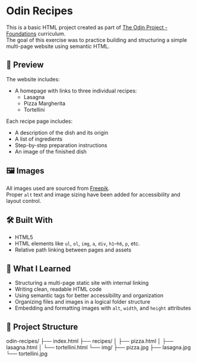 # Odin Recipes

This is a basic HTML project created as part of [The Odin Project - Foundations](https://www.theodinproject.com/lessons/foundations-recipes) curriculum.  
The goal of this exercise was to practice building and structuring a simple multi-page website using semantic HTML.

## 📸 Preview

The website includes:

- A homepage with links to three individual recipes:
  - Lasagna
  - Pizza Margherita
  - Tortellini

Each recipe page includes:
- A description of the dish and its origin
- A list of ingredients
- Step-by-step preparation instructions
- An image of the finished dish

## 🖼️ Images

All images used are sourced from [Freepik](https://www.freepik.com).  
Proper `alt` text and image sizing have been added for accessibility and layout control.

## 🛠️ Built With

- HTML5
- HTML elements like `ul`, `ol`, `img`, `a`, `div`, `h1`–`h6`, `p`, etc.
- Relative path linking between pages and assets

## 🧠 What I Learned

- Structuring a multi-page static site with internal linking
- Writing clean, readable HTML code
- Using semantic tags for better accessibility and organization
- Organizing files and images in a logical folder structure
- Embedding and formatting images with `alt`, `width`, and `height` attributes

## 📂 Project Structure

odin-recipes/
├── index.html
├── recipes/
│ ├── pizza.html
│ ├── lasagna.html
│ └── tortellini.html
└── img/
├── pizza.jpg
├── lasagna.jpg
└── tortellini.jpg